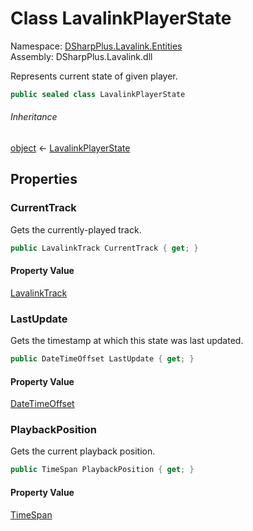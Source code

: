 # Class LavalinkPlayerState

Namespace: [DSharpPlus.Lavalink.Entities](DSharpPlus.Lavalink.Entities.md)  
Assembly: DSharpPlus.Lavalink.dll

Represents current state of given player.

```csharp
public sealed class LavalinkPlayerState
```

###### Inheritance

[object](https://learn.microsoft.com/dotnet/api/system.object) ← 
[LavalinkPlayerState](DSharpPlus.Lavalink.Entities.LavalinkPlayerState.md)

## Properties

### <a id="DSharpPlus_Lavalink_Entities_LavalinkPlayerState_CurrentTrack"></a>CurrentTrack

Gets the currently-played track.

```csharp
public LavalinkTrack CurrentTrack { get; }
```

#### Property Value

[LavalinkTrack](DSharpPlus.Lavalink.LavalinkTrack.md)

### <a id="DSharpPlus_Lavalink_Entities_LavalinkPlayerState_LastUpdate"></a>LastUpdate

Gets the timestamp at which this state was last updated.

```csharp
public DateTimeOffset LastUpdate { get; }
```

#### Property Value

[DateTimeOffset](https://learn.microsoft.com/dotnet/api/system.datetimeoffset)

### <a id="DSharpPlus_Lavalink_Entities_LavalinkPlayerState_PlaybackPosition"></a>PlaybackPosition

Gets the current playback position.

```csharp
public TimeSpan PlaybackPosition { get; }
```

#### Property Value

[TimeSpan](https://learn.microsoft.com/dotnet/api/system.timespan)

